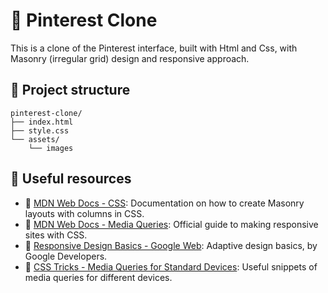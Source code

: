# 📌 Pinterest Clone

This is a clone of the Pinterest interface, built with Html and Css, with Masonry (irregular grid) design and responsive approach. 

## 🧩 Project structure

```
pinterest-clone/
├── index.html
├── style.css
└── assets/
    └── images
```

## 🚀 Useful resources

- 📘 [MDN Web Docs - CSS](https://developer.mozilla.org/en-US/docs/Web/CSS/column-count): Documentation on how to create Masonry layouts with columns in CSS.
- 🧩 [MDN Web Docs - Media Queries](https://developer.mozilla.org/en-US/docs/Web/CSS/Media_Queries/Using_media_queries): Official guide to making responsive sites with CSS.
- 📱 [Responsive Design Basics - Google Web](https://web.dev/responsive-web-design-basics/): Adaptive design basics, by Google Developers.
- 🎨 [CSS Tricks - Media Queries for Standard Devices](https://css-tricks.com/snippets/css/media-queries-for-standard-devices/): Useful snippets of media queries for different devices.








